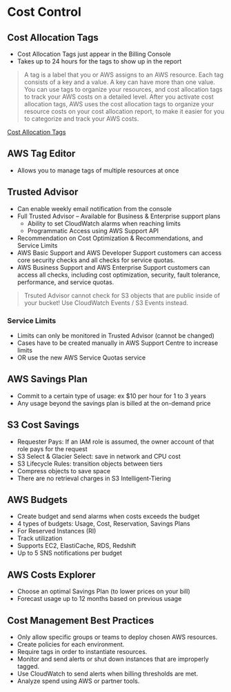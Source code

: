 # Cost Control

## Cost Allocation Tags

- Cost Allocation Tags just appear in the Billing Console
- Takes up to 24 hours for the tags to show up in the report

> A tag is a label that you or AWS assigns to an AWS resource. 
>Each tag consists of a key and a value. A key can have more than one value. 
>You can use tags to organize your resources, and cost allocation tags to track your AWS costs on a detailed level. 
>After you activate cost allocation tags, AWS uses the cost allocation tags to organize your resource costs on your cost allocation report, to make it easier for you to categorize and track your AWS costs.

[Cost Allocation Tags](https://docs.aws.amazon.com/awsaccountbilling/latest/aboutv2/cost-alloc-tags.html?ref=wellarchitected)

## AWS Tag Editor

- Allows you to manage tags of multiple resources at once


## Trusted Advisor

- Can enable weekly email notification from the console
- Full Trusted Advisor – Available for Business & Enterprise support plans
	- Ability to set CloudWatch alarms when reaching limits
	- Programmatic Access using AWS Support API
- Recommendation on Cost Optimization & Recommendations, and Service Limits
- AWS Basic Support and AWS Developer Support customers can access core security checks and all checks for service quotas.
- AWS Business Support and AWS Enterprise Support customers can access all checks, including cost optimization, security, fault tolerance, performance, and service quotas.

> Trsuted Advisor cannot check for S3 objects that are public inside of your bucket! Use CloudWatch Events / S3 Events instead.

### Service Limits

- Limits can only be monitored in Trusted Advisor (cannot be changed)
- Cases have to be created manually in AWS Support Centre to increase limits
- OR use the new AWS Service Quotas service

## AWS Savings Plan

- Commit to a certain type of usage: ex $10 per hour for 1 to 3 years
- Any usage beyond the savings plan is billed at the on-demand price

## S3 Cost Savings

- Requester Pays: If an IAM role is assumed, the owner account of that role pays for the request
- S3 Select & Glacier Select: save in network and CPU cost
- S3 Lifecycle Rules: transition objects between tiers
- Compress objects to save space
- There are no retrieval charges in S3 Intelligent-Tiering

## AWS Budgets

- Create budget and send alarms when costs exceeds the budget
- 4 types of budgets: Usage, Cost, Reservation, Savings Plans
- For Reserved Instances (RI)
- Track utilization
- Supports EC2, ElastiCache, RDS, Redshift
- Up to 5 SNS notifications per budget

## AWS Costs Explorer

- Choose an optimal Savings Plan (to lower prices on your bill)
- Forecast usage up to 12 months based on previous usage

## Cost Management Best Practices
- Only allow specific groups or teams to deploy chosen AWS resources.
- Create policies for each environment.
- Require tags in order to instantiate resources.
- Monitor and send alerts or shut down instances that are improperly tagged.
- Use CloudWatch to send alerts when billing thresholds are met.
- Analyze spend using AWS or partner tools.
